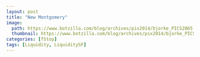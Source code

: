 ```yaml
---
layout: post
title: "New Montgomery"
image:
  path: https://www.botzilla.com/blog/archives/pix2014/bjorke_PICS2065.jpg
  thumbnail: https://www.botzilla.com/blog/archives/pix2014/bjorke_PICS2065.jpg
categories: [fStop]
tags: [Liquidity, LiquiditySF]
---
```





